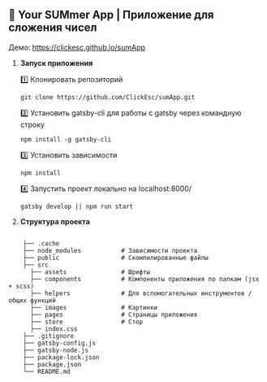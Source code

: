 ## 🚀 Your SUMmer App | Приложение для сложения чисел

Демо: https://clickesc.github.io/sumApp

1. **Запуск приложения**

    :one: Клонировать репозиторий
      ```
      git clone https://github.com/ClickEsc/sumApp.git
      ```
    :two: Установить gatsby-cli для работы с gatsby через командную строку
      ```
      npm install -g gatsby-cli
      ```
    :three: Установить зависимости 
      ```
      npm install
      ```
    :four: Запустить проект локально на localhost:8000/
      ```
      gatsby develop || npm run start
      ```

2.  **Структура проекта**

```

    ├── .cache
    ├── node_modules           # Зависимости проекта
    ├── public                 # Скомпилированные файлы
    ├── src
      ├── assets               # Шрифты
      ├── components           # Компоненты приложения по папкам (jsx + scss)
      ├── helpers              # Для вспомогательных инструментов / общих функций
      ├── images               # Картинки
      ├── pages                # Страницы приложения
      ├── store                # Стор
      ├── index.css
    ├── .gitignore
    ├── gatsby-config.js
    ├── gatsby-node.js    
    ├── package-lock.json
    ├── package.json
    └── README.md
    
 ```